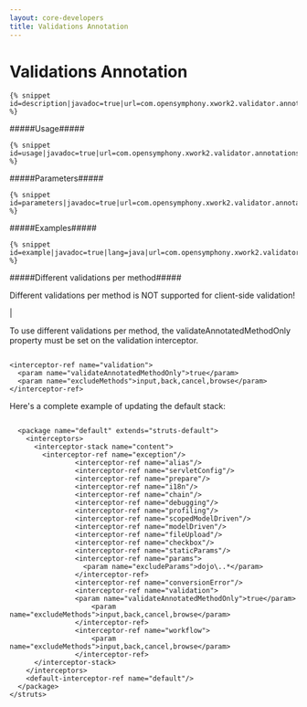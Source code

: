 ```yaml
---
layout: core-developers
title: Validations Annotation
---
```


# Validations Annotation


~~~~~~~
{% snippet id=description|javadoc=true|url=com.opensymphony.xwork2.validator.annotations.Validations %}
~~~~~~~

#####Usage#####



~~~~~~~
{% snippet id=usage|javadoc=true|url=com.opensymphony.xwork2.validator.annotations.Validations %}
~~~~~~~

#####Parameters#####



~~~~~~~
{% snippet id=parameters|javadoc=true|url=com.opensymphony.xwork2.validator.annotations.Validations %}
~~~~~~~

#####Examples#####



~~~~~~~
{% snippet id=example|javadoc=true|lang=java|url=com.opensymphony.xwork2.validator.annotations.Validations %}
~~~~~~~

#####Different validations per method#####


Different validations per method is NOT supported for client\-side validation\!

| 

To use different validations per method, the validateAnnotatedMethodOnly property must be set on the validation interceptor\.


~~~~~~~

<interceptor-ref name="validation">
  <param name="validateAnnotatedMethodOnly">true</param>                
  <param name="excludeMethods">input,back,cancel,browse</param>
</interceptor-ref>

~~~~~~~

Here's a complete example of updating the default stack:


~~~~~~~

  <package name="default" extends="struts-default">
    <interceptors>
      <interceptor-stack name="content">
        <interceptor-ref name="exception"/>
                <interceptor-ref name="alias"/>
                <interceptor-ref name="servletConfig"/>
                <interceptor-ref name="prepare"/>
                <interceptor-ref name="i18n"/>
                <interceptor-ref name="chain"/>
                <interceptor-ref name="debugging"/>
                <interceptor-ref name="profiling"/>
                <interceptor-ref name="scopedModelDriven"/>
                <interceptor-ref name="modelDriven"/>
                <interceptor-ref name="fileUpload"/>
                <interceptor-ref name="checkbox"/>
                <interceptor-ref name="staticParams"/>
                <interceptor-ref name="params">
                  <param name="excludeParams">dojo\..*</param>
                </interceptor-ref>
                <interceptor-ref name="conversionError"/>
                <interceptor-ref name="validation">
  	            <param name="validateAnnotatedMethodOnly">true</param>                
                    <param name="excludeMethods">input,back,cancel,browse</param>
                </interceptor-ref>
                <interceptor-ref name="workflow">
                    <param name="excludeMethods">input,back,cancel,browse</param>
                </interceptor-ref>
      </interceptor-stack>
    </interceptors>
    <default-interceptor-ref name="default"/>
  </package>
</struts>

~~~~~~~

